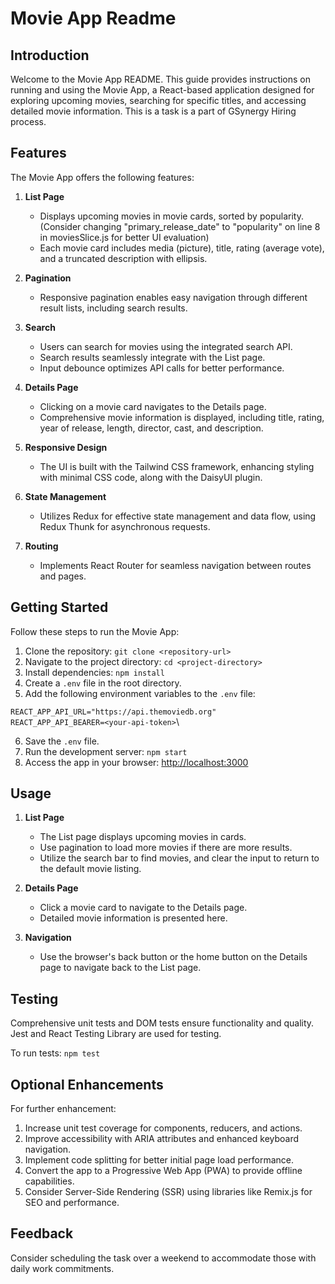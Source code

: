 # Movie App Readme

## Introduction

Welcome to the Movie App README. This guide provides instructions on running and using the Movie App, a React-based application designed for exploring upcoming movies, searching for specific titles, and accessing detailed movie information. This is a task is a part of GSynergy Hiring process.

## Features

The Movie App offers the following features:

1. **List Page**
   - Displays upcoming movies in movie cards, sorted by popularity. (Consider changing "primary_release_date" to "popularity" on line 8 in moviesSlice.js for better UI evaluation)
   - Each movie card includes media (picture), title, rating (average vote), and a truncated description with ellipsis.

2. **Pagination**
   - Responsive pagination enables easy navigation through different result lists, including search results.

3. **Search**
   - Users can search for movies using the integrated search API.
   - Search results seamlessly integrate with the List page.
   - Input debounce optimizes API calls for better performance.

4. **Details Page**
   - Clicking on a movie card navigates to the Details page.
   - Comprehensive movie information is displayed, including title, rating, year of release, length, director, cast, and description.

5. **Responsive Design**
   - The UI is built with the Tailwind CSS framework, enhancing styling with minimal CSS code, along with the DaisyUI plugin.

6. **State Management**
   - Utilizes Redux for effective state management and data flow, using Redux Thunk for asynchronous requests.

7. **Routing**
   - Implements React Router for seamless navigation between routes and pages.

## Getting Started

Follow these steps to run the Movie App:

1. Clone the repository: `git clone <repository-url>`
2. Navigate to the project directory: `cd <project-directory>`
3. Install dependencies: `npm install`
4. Create a `.env` file in the root directory.
5. Add the following environment variables to the `.env` file:

```REACT_APP_API_URL="https://api.themoviedb.org"``` \
```REACT_APP_API_BEARER=<your-api-token>```\
   
6. Save the `.env` file.
7. Run the development server: `npm start`
8. Access the app in your browser: [http://localhost:3000](http://localhost:3000)

## Usage

1. **List Page**
   - The List page displays upcoming movies in cards.
   - Use pagination to load more movies if there are more results.
   - Utilize the search bar to find movies, and clear the input to return to the default movie listing.

2. **Details Page**
   - Click a movie card to navigate to the Details page.
   - Detailed movie information is presented here.

3. **Navigation**
   - Use the browser's back button or the home button on the Details page to navigate back to the List page.

## Testing

Comprehensive unit tests and DOM tests ensure functionality and quality. Jest and React Testing Library are used for testing.

To run tests: `npm test`

## Optional Enhancements

For further enhancement:

1. Increase unit test coverage for components, reducers, and actions.
2. Improve accessibility with ARIA attributes and enhanced keyboard navigation.
3. Implement code splitting for better initial page load performance.
4. Convert the app to a Progressive Web App (PWA) to provide offline capabilities.
5. Consider Server-Side Rendering (SSR) using libraries like Remix.js for SEO and performance.

## Feedback

Consider scheduling the task over a weekend to accommodate those with daily work commitments.
